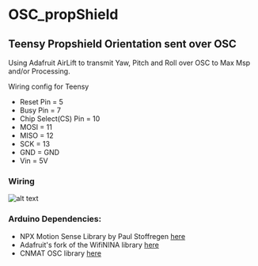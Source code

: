 # OSC_propShield

## Teensy Propshield Orientation sent over OSC

Using Adafruit AirLift to transmit Yaw, Pitch and Roll over OSC to Max Msp and/or Processing. 

Wiring config for Teensy
* Reset Pin = 5
* Busy Pin = 7
* Chip Select(CS) Pin = 10
* MOSI = 11
* MISO = 12
* SCK = 13
* GND = GND
* Vin = 5V

### Wiring 
![alt text](https://github.com/j3nsykes/OSC_propShield/blob/master/PropShield_Airlift_bb.png "Breadboard Wiring")

### Arduino Dependencies: 
* NPX Motion Sense Library by Paul Stoffregen [here](https://github.com/PaulStoffregen/NXPMotionSense)
* Adafruit's fork of the WifiNINA library [here](https://learn.adafruit.com/adafruit-airlift-breakout/arduino)
* CNMAT OSC library [here](https://github.com/CNMAT/OSC)

